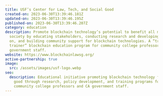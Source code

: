 ```yaml
---
title: USF’s Center for Law, Tech, and Social Good
created-on: 2023-06-30T13:39:46.181Z
updated-on: 2023-06-30T13:39:46.195Z
published-on: 2023-06-30T13:39:46.207Z
category: education
description: Promote blockchain technology’s potential to benefit all members of
  society by educating stakeholders, conducting research and developing policies
  on, and building community support for blockchain technologies. A “train the
  trainer” blockchain education program for community college professors and CA
  government staff.
website: https://www.blockchainlawsg.org/
active-partnership: true
image:
  src: /assets/images/usf-logo.webp
seo:
  description: Educational initiative promoting blockchain technology for social
    good through research, policy development, and training programs for
    community college professors and CA government staff.
---
```

